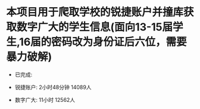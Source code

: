 # 本项目用于爬取学校的锐捷账户并撞库获取数字广大的学生信息(面向13-15届学生,16届的密码改为身份证后六位，需要暴力破解)


- 已完成:
- 锐捷账户:
2小时48分钟
14089人

- 数字广大:
11小时
12562人
